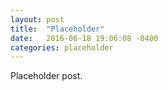 ```yaml
---
layout: post
title:  "Placeholder"
date:   2016-06-18 19:06:08 -0400
categories: placeholder
---
```


Placeholder post.
